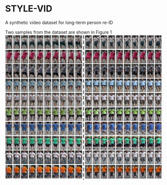 # STYLE-VID
A synthetic video dataset for long-term person re-ID

Two samples from the dataset are shown in Figure 1
![image](./picture/Samples.png)
